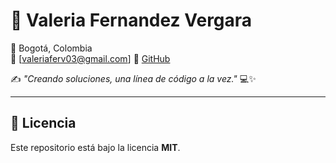
# 🚀 Valeria Fernandez Vergara

📌 Bogotá, Colombia  
📧 [valeriaferv03@gmail.com]
🔗 [GitHub](https://github.com/Valeriafer10)

✍️ _"Creando soluciones, una línea de código a la vez."_ 💻✨

---

## 📜 Licencia
Este repositorio está bajo la licencia **MIT**.
